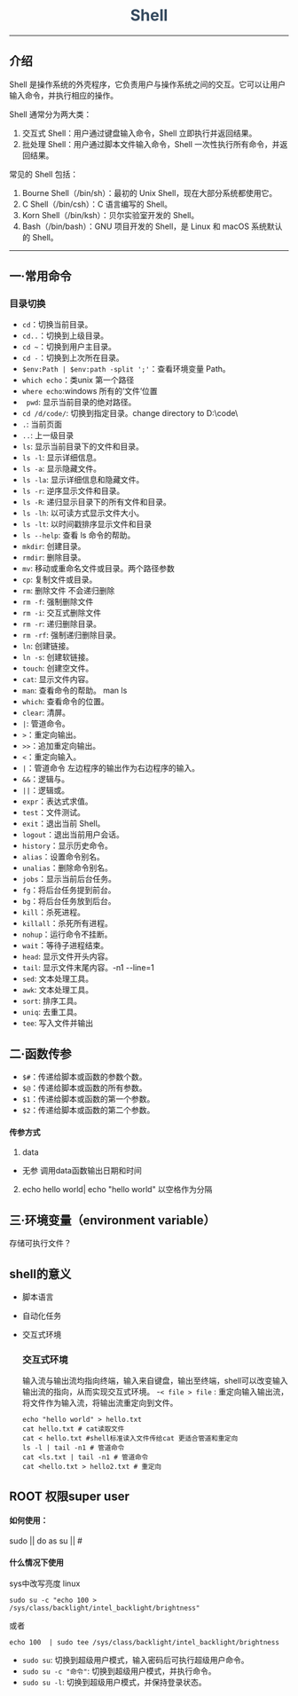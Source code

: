 <div align="center"> 
    <h1 style="front-size: 50px;color: #34495e;">Shell</h1>
</div>

---

## 介绍

Shell 是操作系统的外壳程序，它负责用户与操作系统之间的交互。它可以让用户输入命令，并执行相应的操作。

Shell 通常分为两大类：

1. 交互式 Shell：用户通过键盘输入命令，Shell 立即执行并返回结果。
2. 批处理 Shell：用户通过脚本文件输入命令，Shell 一次性执行所有命令，并返回结果。

常见的 Shell 包括：

1. Bourne Shell（/bin/sh）：最初的 Unix Shell，现在大部分系统都使用它。
2. C Shell（/bin/csh）：C 语言编写的 Shell。
3. Korn Shell（/bin/ksh）：贝尔实验室开发的 Shell。
4. Bash（/bin/bash）：GNU 项目开发的 Shell，是 Linux 和 macOS 系统默认的 Shell。

---

## 一·常用命令

### 目录切换

- `cd`：切换当前目录。
- `cd..`：切换到上级目录。
- `cd ~`：切换到用户主目录。
- `cd -`：切换到上次所在目录。
- `$env:Path | $env:path -split ';'`：查看环境变量 Path。
- `which echo`：类unix 第一个路径
- `where echo`:windows  所有的‘文件’位置 
- ` pwd`: 显示当前目录的绝对路径。
- `cd /d/code/`: 切换到指定目录。change directory to D:\code\
- `.`: 当前页面
- `..`: 上一级目录
- `ls`: 显示当前目录下的文件和目录。
- `ls -l`: 显示详细信息。
- `ls -a`: 显示隐藏文件。
- `ls -la`: 显示详细信息和隐藏文件。
- `ls -r`: 逆序显示文件和目录。
- `ls -R`: 递归显示目录下的所有文件和目录。
- `ls -lh`: 以可读方式显示文件大小。
- `ls -lt`: 以时间戳排序显示文件和目录 
- `ls --help`: 查看 ls 命令的帮助。
- `mkdir`: 创建目录。
- `rmdir`: 删除目录。
- `mv`: 移动或重命名文件或目录。两个路径参数
- `cp`: 复制文件或目录。
- `rm`: 删除文件 不会递归删除
- `rm -f`: 强制删除文件
- `rm -i`: 交互式删除文件
- `rm -r`: 递归删除目录。
- `rm -rf`: 强制递归删除目录。
- `ln`: 创建链接。
- `ln -s`: 创建软链接。
- `touch`: 创建空文件。
- `cat`: 显示文件内容。
- `man`: 查看命令的帮助。 man ls
- `which`: 查看命令的位置。
- `clear`: 清屏。
- `|`: 管道命令。
- `>`：重定向输出。
- `>>`：追加重定向输出。
- `<`：重定向输入。
- `|`：管道命令 左边程序的输出作为右边程序的输入。
- `&&`：逻辑与。
- `||`：逻辑或。
- `expr`：表达式求值。
- `test`：文件测试。
- `exit`：退出当前 Shell。
- `logout`：退出当前用户会话。
- `history`：显示历史命令。
- `alias`：设置命令别名。
- `unalias`：删除命令别名。
- `jobs`：显示当前后台任务。
- `fg`：将后台任务提到前台。
- `bg`：将后台任务放到后台。
- `kill`：杀死进程。
- `killall`：杀死所有进程。
- `nohup`：运行命令不挂断。
- `wait`：等待子进程结束。
- `head`: 显示文件开头内容。
- `tail`: 显示文件末尾内容。-n1 --line=1
- `sed`: 文本处理工具。
- `awk`: 文本处理工具。
- `sort`: 排序工具。
- `uniq`: 去重工具。
- `tee`: 写入文件并输出

  
## 二·**函数传参**

- `$#`：传递给脚本或函数的参数个数。
- `$@`：传递给脚本或函数的所有参数。
- `$1`：传递给脚本或函数的第一个参数。
- `$2`：传递给脚本或函数的第二个参数。

#### 传参方式
1. data
- 无参 调用data函数输出日期和时间
2. echo hello world| echo "hello world"
以空格作为分隔

## 三·环境变量（environment variable）
存储可执行文件？

## shell的意义
- 脚本语言
- 自动化任务
- 交互式环境
  
   ### 交互式环境
  输入流与输出流均指向终端，输入来自键盘，输出至终端，shell可以改变输入输出流的指向，从而实现交互式环境。
    -`< file > file` : 重定向输入输出流，将文件作为输入流，将输出流重定向到文件。
    ```
    echo "hello world" > hello.txt
    cat hello.txt # cat读取文件
    cat < hello.txt #shell标准读入文件传给cat 更适合管道和重定向
    ls -l | tail -n1 # 管道命令
    cat <ls.txt | tail -n1 # 管道命令
    cat <hello.txt > hello2.txt # 重定向
    ```
## ROOT 权限super user
#### 如何使用：
sudo || do as su || #

#### 什么情况下使用
  sys中改写亮度 linux
  ```
  sudo su -c "echo 100 > /sys/class/backlight/intel_backlight/brightness"
  ```
或者
  ```
  echo 100  | sudo tee /sys/class/backlight/intel_backlight/brightness
  ```
 - `sudo su`: 切换到超级用户模式，输入密码后可执行超级用户命令。
 - `sudo su -c "命令"`: 切换到超级用户模式，并执行命令。
 - `sudo su -l`: 切换到超级用户模式，并保持登录状态。




